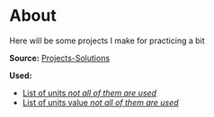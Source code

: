 # About
Here will be some projects I make for practicing a bit

**Source:** [Projects-Solutions](https://github.com/karan/Projects-Solutions)

**Used:** 
* [List of units *not all of them are used*](https://converticious.com/units-list.php)
* [List of units value *not all of them are used*](https://encyclopedia2.thefreedictionary.com/List+of+Common+Weights+and+Measures)
